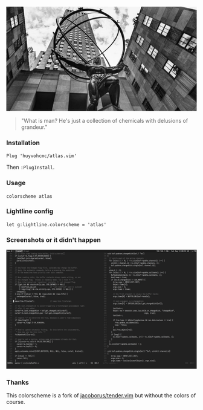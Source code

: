 ![heading](./screenshots/heading.jpg)

> "What is man? He's just a collection of chemicals with delusions of grandeur."

### Installation

```vim
Plug 'huyvohcmc/atlas.vim'
```

Then `:PlugInstall`.

### Usage

```vim
colorscheme atlas
```

### Lightline config

```vim
let g:lightline.colorscheme = 'atlas'
```

### Screenshots or it didn't happen

![screenshot](./screenshots/preview.png)

### Thanks

This colorscheme is a fork of [jacoborus/tender.vim](https://github.com/jacoborus/tender.vim) but without the colors of course.
